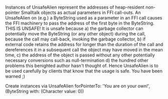 Instances of UnsafeAlien represent the addresses of heap-resident non-pointer Smalltalk objects as actual parameters in FFI call-outs.  An UnsafeAlien on (e.g.) a ByteString used as a parameter in an FFI call causes the FFI machinery to pass the address of the first byte in the ByteString.  THIS IS UNSAFE!  It is unsafe becausea) the garbage collector can potentially move the ByteString (or any other object) during the call, because the call may call-back, invoking the garbage collector,b) if external code retains the address for longer than the duration of the call and dereferences it in a subsequent call the object may have moved in the mean time,c) the address of the object is passed without any other potentially necessary conversions such as null-terminationd) the hundred other problems this benighted author hasn't thought of.Hence UnsafeAlien is to be used carefully by clients that know that the usage is safe.You have been warned ;)Create instances via	UnsafeAlien forPointerTo: 'You are on your own!', (ByteString with: (Character value: 0))